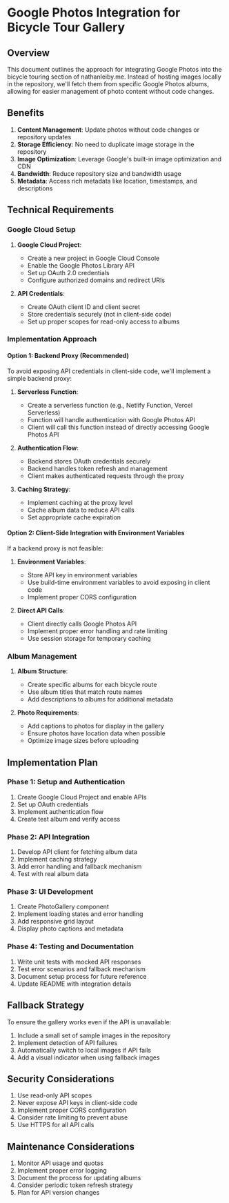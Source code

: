 # Google Photos Integration for Bicycle Tour Gallery

## Overview

This document outlines the approach for integrating Google Photos into the bicycle touring section of nathanleiby.me. Instead of hosting images locally in the repository, we'll fetch them from specific Google Photos albums, allowing for easier management of photo content without code changes.

## Benefits

1. **Content Management**: Update photos without code changes or repository updates
2. **Storage Efficiency**: No need to duplicate image storage in the repository
3. **Image Optimization**: Leverage Google's built-in image optimization and CDN
4. **Bandwidth**: Reduce repository size and bandwidth usage
5. **Metadata**: Access rich metadata like location, timestamps, and descriptions

## Technical Requirements

### Google Cloud Setup

1. **Google Cloud Project**:

   - Create a new project in Google Cloud Console
   - Enable the Google Photos Library API
   - Set up OAuth 2.0 credentials
   - Configure authorized domains and redirect URIs

2. **API Credentials**:
   - Create OAuth client ID and client secret
   - Store credentials securely (not in client-side code)
   - Set up proper scopes for read-only access to albums

### Implementation Approach

#### Option 1: Backend Proxy (Recommended)

To avoid exposing API credentials in client-side code, we'll implement a simple backend proxy:

1. **Serverless Function**:

   - Create a serverless function (e.g., Netlify Function, Vercel Serverless)
   - Function will handle authentication with Google Photos API
   - Client will call this function instead of directly accessing Google Photos API

2. **Authentication Flow**:

   - Backend stores OAuth credentials securely
   - Backend handles token refresh and management
   - Client makes authenticated requests through the proxy

3. **Caching Strategy**:
   - Implement caching at the proxy level
   - Cache album data to reduce API calls
   - Set appropriate cache expiration

#### Option 2: Client-Side Integration with Environment Variables

If a backend proxy is not feasible:

1. **Environment Variables**:

   - Store API key in environment variables
   - Use build-time environment variables to avoid exposing in client code
   - Implement proper CORS configuration

2. **Direct API Calls**:
   - Client directly calls Google Photos API
   - Implement proper error handling and rate limiting
   - Use session storage for temporary caching

### Album Management

1. **Album Structure**:

   - Create specific albums for each bicycle route
   - Use album titles that match route names
   - Add descriptions to albums for additional metadata

2. **Photo Requirements**:
   - Add captions to photos for display in the gallery
   - Ensure photos have location data when possible
   - Optimize image sizes before uploading

## Implementation Plan

### Phase 1: Setup and Authentication

1. Create Google Cloud Project and enable APIs
2. Set up OAuth credentials
3. Implement authentication flow
4. Create test album and verify access

### Phase 2: API Integration

1. Develop API client for fetching album data
2. Implement caching strategy
3. Add error handling and fallback mechanism
4. Test with real album data

### Phase 3: UI Development

1. Create PhotoGallery component
2. Implement loading states and error handling
3. Add responsive grid layout
4. Display photo captions and metadata

### Phase 4: Testing and Documentation

1. Write unit tests with mocked API responses
2. Test error scenarios and fallback mechanism
3. Document setup process for future reference
4. Update README with integration details

## Fallback Strategy

To ensure the gallery works even if the API is unavailable:

1. Include a small set of sample images in the repository
2. Implement detection of API failures
3. Automatically switch to local images if API fails
4. Add a visual indicator when using fallback images

## Security Considerations

1. Use read-only API scopes
2. Never expose API keys in client-side code
3. Implement proper CORS configuration
4. Consider rate limiting to prevent abuse
5. Use HTTPS for all API calls

## Maintenance Considerations

1. Monitor API usage and quotas
2. Implement proper error logging
3. Document the process for updating albums
4. Consider periodic token refresh strategy
5. Plan for API version changes
